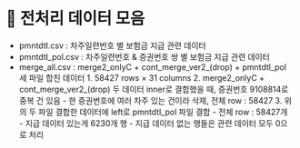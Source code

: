 # 📌 전처리 데이터 모음

* pmntdtl.csv       : 차주일련번호 별 보험금 지급 관련 데이터
* pmntdtl_pol.csv   : 차주일련번호 & 증권번호 쌍 별 보험금 지급 관련 데이터
* merge_all.csv     : merge2_onlyC + cont_merge_ver2_(drop) + pmntdtl_pol 세 파일 합친 데이터
            1. 58427 rows × 31 columns
      2. merge2_onlyC + cont_merge_ver2_(drop) 두 데이터 inner로 결합했을 때, 증권번호 9108814로 중복 건 있음
        - 한 증권번호에 여러 차주 있는 건이라 삭제, 전체 row : 58427
      3. 위의 두 파일 결합한 데이터에 left로 pmntdtl_pol 파일 결합
        - 전체 row : 58427개
        - 지급 데이터 있는게 6230개 행
        - 지급 데이터 없는 행들은 관련 데이터 모두 0으로 처리

